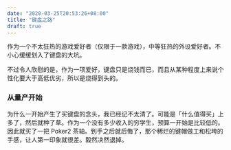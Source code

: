 ```yaml
---
date: "2020-03-25T20:53:26+08:00"
title: "键盘之路"
draft: true
---
```


作为一个不太狂热的游戏爱好者（仅限于一款游戏），中等狂热的外设爱好者。不小心缓缓划入了键盘的大坑。

不过令人欣慰的是，作为一项爱好，键盘只是烧钱而已，而且从某种程度上来说个性化要大于高低优劣，所以是烧得到头的。

### 从量产开始

为什么一开始产生了买键盘的念头，我已经记不太清了。可能是「什么值得买」上多了，然后就种了草。作为一个没有多少收入的穷学生，预算一开始是比较低的。因此就买了一把 Poker2 茶轴。到手之后就后悔了，那个稀烂的键帽做工和松垮的手感，让人第一印象就很差。毅然决然退掉。
